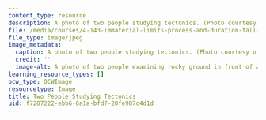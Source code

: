 ```yaml
---
content_type: resource
description: A photo of two people studying tectonics. (Photo courtesy of Meejin Yoon.)
file: /media/courses/4-143-immaterial-limits-process-and-duration-fall-2002/f7287222ebb66a1abfd720fe987c4d1d_4-143f02.jpg
file_type: image/jpeg
image_metadata:
  caption: A photo of two people studying tectonics. (Photo courtesy of Meejin Yoon.)
  credit: ''
  image-alt: A photo of two people examining rocky ground in front of a massive cliff-face.
learning_resource_types: []
ocw_type: OCWImage
resourcetype: Image
title: Two People Studying Tectonics
uid: f7287222-ebb6-6a1a-bfd7-20fe987c4d1d
---
```

